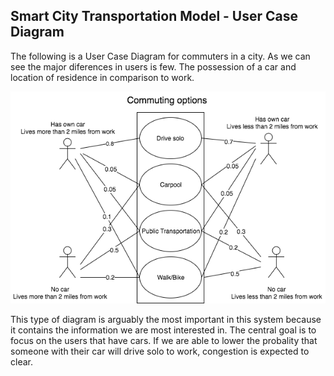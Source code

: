 ## Smart City Transportation Model - User Case Diagram

The following is a User Case Diagram for commuters in a city. As we can see the major diferences in users is few. The possession of a car and location of residence in comparison to work.

![Example Object Diagram](../images/User.png)

This type of diagram is arguably the most important in this system because it contains the information we are most interested in. The central goal is to focus on the users that have cars. If we are able to lower the probality that someone with their car will drive solo to work, congestion is expected to clear.